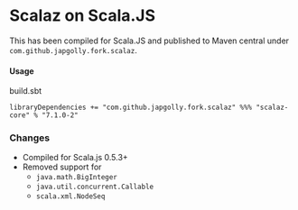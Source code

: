 # Scalaz on Scala.JS

This has been compiled for Scala.JS and published to Maven central under `com.github.japgolly.fork.scalaz`.

#### Usage

build.sbt
```
libraryDependencies += "com.github.japgolly.fork.scalaz" %%% "scalaz-core" % "7.1.0-2"
```

### Changes

* Compiled for Scala.js 0.5.3+
* Removed support for
  * `java.math.BigInteger`
  * `java.util.concurrent.Callable`
  * `scala.xml.NodeSeq`
